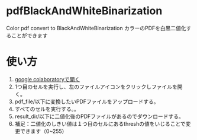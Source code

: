 # pdfBlackAndWhiteBinarization
Color pdf convert to BlackAndWhiteBinarization
カラーのPDFを白黒二値化することができます
# 使い方

1. [google colaboratoryで開く](https://colab.research.google.com/github/SnowFairyTea/pdfBlackAndWhiteBinarization/blob/main/pdfToImgToBW.ipynb)
1. 1つ目のセルを実行し、左のファイルアイコンをクリックしファイルを開く。
1. pdf_file/以下に変換したいPDFファイルをアップロードする。  
1. すべてのセルを実行する。。
1. result_dir/以下に二値化後のPDFファイルがあるのでダウンロードする。
1. 補足：二値化のしきい値は１つ目のセルにあるthreshの値をいじることで変更できます（0~255）
